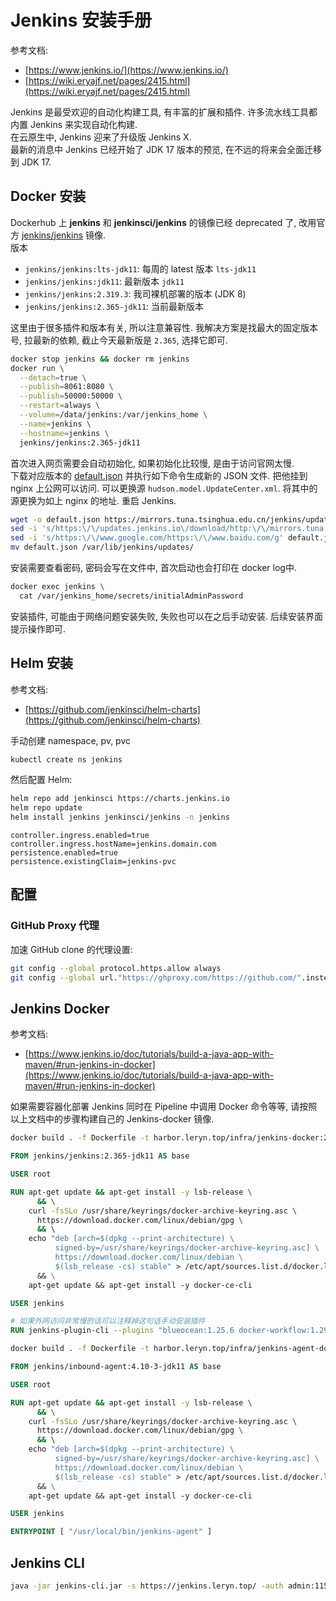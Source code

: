 <a name="ETtiD"></a>
# Jenkins 安装手册
参考文档:

- [https://www.jenkins.io/](https://www.jenkins.io/)
- [https://wiki.eryajf.net/pages/2415.html](https://wiki.eryajf.net/pages/2415.html)

Jenkins 是最受欢迎的自动化构建工具, 有丰富的扩展和插件. 许多流水线工具都内置 Jenkins 来实现自动化构建.<br />在云原生中, Jenkins 迎来了升级版 Jenkins X.<br />最新的消息中 Jenkins 已经开始了 JDK 17 版本的预览, 在不远的将来会全面迁移到 JDK 17.
<a name="lCMVr"></a>
## Docker 安装
Dockerhub 上 **jenkins** 和 **jenkinsci/jenkins** 的镜像已经 deprecated 了, 改用官方 [jenkins/jenkins](https://hub.docker.com/r/jenkins/jenkins) 镜像.<br />版本

- `jenkins/jenkins:lts-jdk11`: 每周的 latest 版本 `lts-jdk11`
- `jenkins/jenkins:jdk11`: 最新版本 `jdk11`
- `jenkins/jenkins:2.319.3`: 我司裸机部署的版本 (JDK 8)
- `jenkins/jenkins:2.365-jdk11`: 当前最新版本

这里由于很多插件和版本有关, 所以注意兼容性. 我解决方案是找最大的固定版本号, 拉最新的依赖, 截止今天最新版是 `2.365`, 选择它即可.
```bash
docker stop jenkins && docker rm jenkins
docker run \
  --detach=true \
  --publish=8061:8080 \
  --publish=50000:50000 \
  --restart=always \
  --volume=/data/jenkins:/var/jenkins_home \
  --name=jenkins \
  --hostname=jenkins \
  jenkins/jenkins:2.365-jdk11
```
首次进入网页需要会自动初始化, 如果初始化比较慢, 是由于访问官网太慢.<br />下载对应版本的 [default.json](https://mirrors.tuna.tsinghua.edu.cn/jenkins/updates/dynamic-stable-2.346.1/update-center.json) 并执行如下命令生成新的 JSON 文件. 把他挂到 nginx 上公网可以访问. 可以更换源 `hudson.model.UpdateCenter.xml`. 将其中的源更换为如上 nginx 的地址. 重启 Jenkins.
```bash
wget -o default.json https://mirrors.tuna.tsinghua.edu.cn/jenkins/updates/dynamic-stable-2.346.1/update-center.json
sed -i 's/https:\/\/updates.jenkins.io\/download/http:\/\/mirrors.tuna.tsinghua.edu.cn\/jenkins/g' default.json
sed -i 's/https:\/\/www.google.com/https:\/\/www.baidu.com/g' default.json
mv default.json /var/lib/jenkins/updates/
```
安装需要查看密码, 密码会写在文件中, 首次启动也会打印在 docker log中.
```bash
docker exec jenkins \
  cat /var/jenkins_home/secrets/initialAdminPassword
```
安装插件, 可能由于网络问题安装失败, 失败也可以在之后手动安装. 后续安装界面提示操作即可.
<a name="OLwyH"></a>
## Helm 安装
参考文档:

- [https://github.com/jenkinsci/helm-charts](https://github.com/jenkinsci/helm-charts)

手动创建 namespace, pv, pvc
```bash
kubectl create ns jenkins
```
然后配置 Helm:
```bash
helm repo add jenkinsci https://charts.jenkins.io
helm repo update
helm install jenkins jenkinsci/jenkins -n jenkins
```
```properties
controller.ingress.enabled=true
controller.ingress.hostName=jenkins.domain.com
persistence.enabled=true
persistence.existingClaim=jenkins-pvc
```
<a name="eqm6H"></a>
## 配置
<a name="MA9wl"></a>
### GitHub Proxy 代理
加速 GitHub clone 的代理设置:
```bash
git config --global protocol.https.allow always
git config --global url."https://ghproxy.com/https://github.com/".insteadOf "https://github.com/"
```
<a name="lCboJ"></a>
## Jenkins Docker
参考文档:

- [https://www.jenkins.io/doc/tutorials/build-a-java-app-with-maven/#run-jenkins-in-docker](https://www.jenkins.io/doc/tutorials/build-a-java-app-with-maven/#run-jenkins-in-docker)

如果需要容器化部署 Jenkins 同时在 Pipeline 中调用 Docker 命令等等, 请按照以上文档中的步骤构建自己的 Jenkins-docker 镜像. 
```bash
docker build . -f Dockerfile -t harbor.leryn.top/infra/jenkins-docker:2.365-jdk11
```
```dockerfile
FROM jenkins/jenkins:2.365-jdk11 AS base

USER root

RUN apt-get update && apt-get install -y lsb-release \
      && \
    curl -fsSLo /usr/share/keyrings/docker-archive-keyring.asc \
      https://download.docker.com/linux/debian/gpg \
      && \  
    echo "deb [arch=$(dpkg --print-architecture) \
          signed-by=/usr/share/keyrings/docker-archive-keyring.asc] \
          https://download.docker.com/linux/debian \
          $(lsb_release -cs) stable" > /etc/apt/sources.list.d/docker.list \
      && \
    apt-get update && apt-get install -y docker-ce-cli

USER jenkins

# 如果外网访问非常慢的话可以注释掉这句话手动安装插件
RUN jenkins-plugin-cli --plugins "blueocean:1.25.6 docker-workflow:1.29"
```

```bash
docker build . -f Dockerfile -t harbor.leryn.top/infra/jenkins-agent-docker:4.10-3-jdk11
```
```dockerfile
FROM jenkins/inbound-agent:4.10-3-jdk11 AS base

USER root

RUN apt-get update && apt-get install -y lsb-release \
      && \
    curl -fsSLo /usr/share/keyrings/docker-archive-keyring.asc \
      https://download.docker.com/linux/debian/gpg \
      && \  
    echo "deb [arch=$(dpkg --print-architecture) \
          signed-by=/usr/share/keyrings/docker-archive-keyring.asc] \
          https://download.docker.com/linux/debian \
          $(lsb_release -cs) stable" > /etc/apt/sources.list.d/docker.list \
      && \
    apt-get update && apt-get install -y docker-ce-cli

USER jenkins

ENTRYPOINT [ "/usr/local/bin/jenkins-agent" ]
```
<a name="YyHxK"></a>
## Jenkins CLI
```bash
java -jar jenkins-cli.jar -s https://jenkins.leryn.top/ -auth admin:1159a750229c40a61247baaff72f75b9b5 -webSocket help
```

